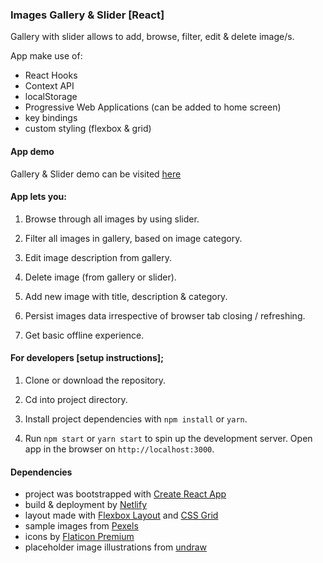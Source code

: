 ### Images Gallery & Slider [React]

Gallery with slider allows to add, browse, filter, edit & delete image/s.

App make use of:

* React Hooks
* Context API
* localStorage
* Progressive Web Applications (can be added to home screen)
* key bindings
* custom styling (flexbox & grid)

#### App demo

Gallery & Slider demo can be visited [here](https://react-image-gallery-slider.netlify.com/)

#### App lets you:
1. Browse through all images by using slider.

2. Filter all images in gallery, based on image category.

3. Edit image description from gallery.

4. Delete image (from gallery or slider).

5. Add new image with title, description & category.

6. Persist images data irrespective of browser tab closing / refreshing.

7. Get basic offline experience.

#### For developers [setup instructions];

1. Clone or download the repository.

2. Cd into project directory.

3. Install project dependencies with `npm install` or `yarn`.

4. Run `npm start` or `yarn start` to spin up the development server. Open app in the browser on `http://localhost:3000`.


#### Dependencies

* project was bootstrapped with [Create React App](https://github.com/facebook/create-react-app)
* build & deployment by [Netlify](https://www.netlify.com/)
* layout made with [Flexbox Layout](https://css-tricks.com/snippets/css/a-guide-to-flexbox/) and [CSS Grid](https://css-tricks.com/snippets/css/complete-guide-grid/)
* sample images from [Pexels](https://www.pexels.com/)
* icons by [Flaticon Premium](https://www.flaticon.com/home)
* placeholder image illustrations from [undraw](https://undraw.co/illustrations)

